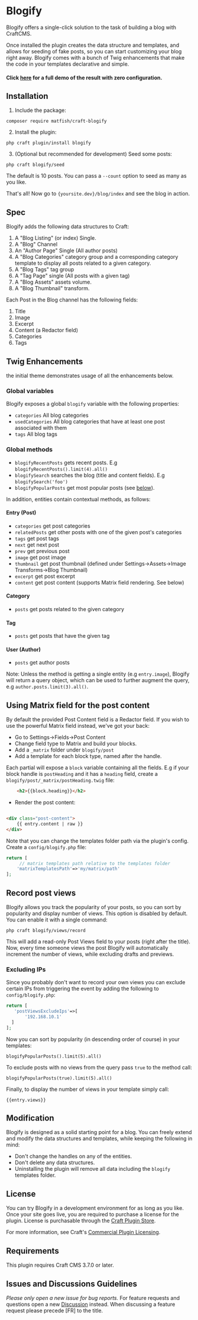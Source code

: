 # Blogify

Blogify offers a single-click solution to the task of building a blog with CraftCMS.

Once installed the plugin creates the data structure and templates, and allows for seeding of fake posts, so you can
start customizing your blog right away. Blogify comes with a bunch of Twig enhancements that make the code in your
templates declarative and simple.

#### Click [here](https://blogify.frb.io/blog/index) for a full demo of the result with zero configuration.

## Installation

1. Include the package:

```
composer require matfish/craft-blogify
```

2. Install the plugin:

```
php craft plugin/install blogify
```

3. (Optional but recommended for development) Seed some posts:

```
php craft blogify/seed
```

The default is 10 posts. You can pass a `--count` option to seed as many as you like.

That's all! Now go to `{yoursite.dev}/blog/index` and see the blog in action.

## Spec

Blogify adds the following data structures to Craft:

1. A "Blog Listing" (or index) Single.
2. A "Blog" Channel
3. An "Author Page" Single (All author posts)
4. A "Blog Categories" category group and a corresponding category template to display all posts related to a given
   category.
5. A "Blog Tags" tag group
6. A "Tag Page" single (All posts with a given tag)
7. A "Blog Assets" assets volume.
8. A "Blog Thumbnail" transform.

Each Post in the Blog channel has the following fields:

1. Title
2. Image
3. Excerpt
4. Content (a Redactor field)
5. Categories
6. Tags

## Twig Enhancements

the initial theme demonstrates usage of all the enhancements below.

### Global variables

Blogify exposes a global `blogify` variable with the following properties:

* `categories` All blog categories
* `usedCategories` All blog categories that have at least one post associated with them
* `tags` All blog tags

### Global methods

* `blogifyRecentPosts` gets recent posts. E.g `blogifyRecentPosts().limit(4).all()`
* `blogifySearch` searches the blog (title and content fields). E.g `blogifySearch('foo')`
* `blogifyPopularPosts` get most popular posts (see [below](#record-post-views)). 

In addition, entities contain contextual methods, as follows:

#### Entry (Post)

* `categories` get post categories
* `relatedPosts` get other posts with one of the given post's categories
* `tags` get post tags
* `next` get next post
* `prev` get previous post
* `image` get post image
* `thumbnail` get post thumbnail (defined under Settings->Assets->Image Transforms->Blog Thumbnail)
* `excerpt` get post excerpt
* `content` get post content (supports Matrix field rendering. See below)

#### Category

* `posts` get posts related to the given category

#### Tag

* `posts` get posts that have the given tag

#### User (Author)

* `posts` get author posts

Note: Unless the method is getting a single entity (e.g `entry.image`), Blogify will return a query object, which can be
used to further augment the query, e.g `author.posts.limit(3).all()`.

## Using Matrix field for the post content

By default the provided Post Content field is a Redactor field. If you wish to use the powerful Matrix field instead,
we've got your back:

* Go to Settings->Fields->Post Content
* Change field type to Matrix and build your blocks.
* Add a `_matrix` folder under `blogify/post`
* Add a template for each block type, named after the handle.

Each partial will expose a `block` variable containing all the fields. E.g if your block handle is `postHeading` and it
has a `heading` field, create a `blogify/post/_matrix/postHeading.twig` file:

```html
    <h2>{{block.heading}}</h2>  
```

* Render the post content:

```html

<div class="post-content">
    {{ entry.content | raw }}
</div>
```

Note that you can change the templates folder path via the plugin's config. Create a `config/blogify.php` file:

```php
return [
     // matrix templates path relative to the templates folder
    'matrixTemplatesPath'=>'my/matrix/path'
];
```

## Record post views

Blogify allows you track the popularity of your posts, so you can sort by popularity
and display number of views. This option is disabled by default. You can enable it with a single command:

```
php craft blogify/views/record
```

This will add a read-only Post Views field to your posts (right after the title). Now, every time someone views the post
Blogify will automatically increment the number of views, while excluding drafts and previews.

### Excluding IPs 
Since you probably don't want to record your own views you can exclude certain IPs from triggering the event by adding the following
to `config/blogify.php`:

```php
return [
   'postViewsExcludeIps'=>[
       '192.168.10.1'
  ]
];
```

Now you can sort by popularity (in descending order of course) in your templates:
```
blogifyPopularPosts().limit(5).all()
```
To exclude posts with no views from the query pass `true` to the method call:
```
blogifyPopularPosts(true).limit(5).all()
```
Finally, to display the number of views in your template simply call:
```
{{entry.views}}
```
## Modification

Blogify is designed as a solid starting point for a blog. You can freely extend and modify the data structures and
templates, while keeping the following in mind:

* Don't change the handles on any of the entities.
* Don't delete any data structures.
* Uninstalling the plugin will remove all data including the `blogify` templates folder.

## License

You can try Blogify in a development environment for as long as you like. Once your site goes live, you are required to
purchase a license for the plugin. License is purchasable through
the [Craft Plugin Store](https://plugins.craftcms.com/blogify).

For more information, see
Craft's [Commercial Plugin Licensing](https://craftcms.com/docs/3.x/plugins.html#commercial-plugin-licensing).

## Requirements

This plugin requires Craft CMS 3.7.0 or later.

## Issues and Discussions Guidelines

*Please only open a new issue for bug reports.*
For feature requests and questions open a new [Discussion](https://github.com/matfish2/craft-blogify/discussions) instead.
When discussing a feature request please precede [FR] to the title.
